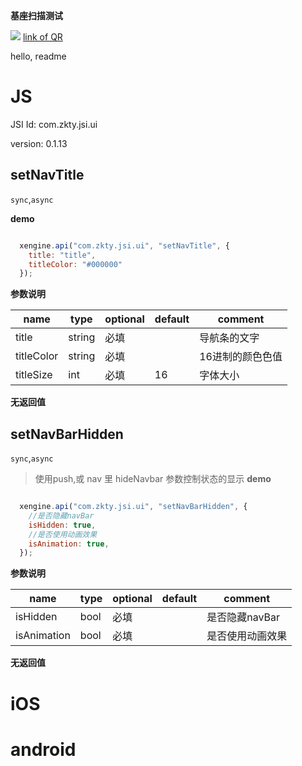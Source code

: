 

**基座扫描测试**
<div id='modulename' style='display:none'>ui</div> <img id='qrimg' src='https://api.qrserver.com/v1/create-qr-code/?size=150x150&data=http://192.168.44.52:3000/docs/modules/all/dist/ui/index.html'></img>
<a id='qrlink' href="about:none">link of QR</a>

hello, readme


# JS


JSI Id: com.zkty.jsi.ui

version: 0.1.13



## setNavTitle
`sync`,`async`

**demo**
``` js

  xengine.api("com.zkty.jsi.ui", "setNavTitle", {
    title: "title",
    titleColor: "#000000"
  });

``` 

**参数说明**

| name                        | type      | optional | default   | comment  |
| --------------------------- | --------- | -------- | --------- |--------- |
| title | string | 必填 |  | 导航条的文字 |
| titleColor | string | 必填 |  | 16进制的颜色色值 |
| titleSize | int | 必填 | 16 | 字体大小 |
**无返回值**



## setNavBarHidden
`sync`,`async`
> 使用push,或 nav 里 hideNavbar 参数控制状态的显示
**demo**
``` js

  xengine.api("com.zkty.jsi.ui", "setNavBarHidden", {
    //是否隐藏navBar
    isHidden: true,
    //是否使用动画效果
    isAnimation: true,
  });

``` 

**参数说明**

| name                        | type      | optional | default   | comment  |
| --------------------------- | --------- | -------- | --------- |--------- |
| isHidden | bool | 必填 |  | 是否隐藏navBar |
| isAnimation | bool | 必填 |  | 是否使用动画效果 |
**无返回值**


    

# iOS


# android


